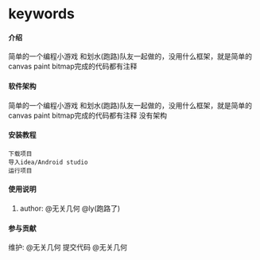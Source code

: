 # keywords

#### 介绍
简单的一个编程小游戏 和划水(跑路)队友一起做的，没用什么框架，就是简单的canvas paint bitmap完成的代码都有注释 

#### 软件架构
简单的一个编程小游戏 和划水(跑路)队友一起做的，没用什么框架，就是简单的canvas paint bitmap完成的代码都有注释
没有架构



#### 安装教程


    下载项目
    导入idea/Android studio
    运行项目

#### 使用说明

1.  author: @无关几何 @ly(跑路了)


#### 参与贡献
  维护: @无关几何
  提交代码 @无关几何



